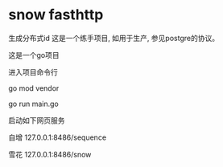 # snow fasthttp
生成分布式id 这是一个练手项目, 如用于生产, 参见postgre的协议。 

这是一个go项目 

进入项目命令行 

go mod vendor 

go run main.go 

启动如下网页服务 

自增 
127.0.0.1:8486/sequence 

雪花 
127.0.0.1:8486/snow 